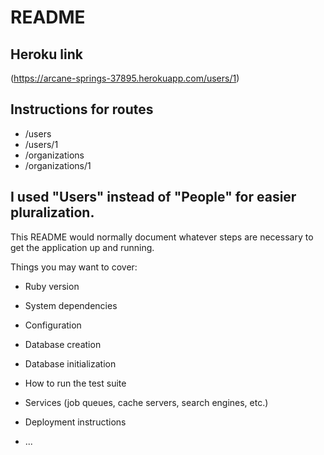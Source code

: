 # README

## Heroku link
(https://arcane-springs-37895.herokuapp.com/users/1)


## Instructions for routes

- /users
- /users/1
- /organizations
- /organizations/1

## I used "Users" instead of "People" for easier pluralization.

This README would normally document whatever steps are necessary to get the
application up and running.

Things you may want to cover:

* Ruby version

* System dependencies

* Configuration

* Database creation

* Database initialization

* How to run the test suite

* Services (job queues, cache servers, search engines, etc.)

* Deployment instructions

* ...
